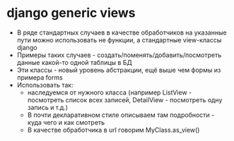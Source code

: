 # django generic views

* В ряде стандартных случаев в качестве обработчиков на указанные пути можно использовать не функции, а стандартные view-классы django
* Примеры таких случаев - создать/поменять/добавить/посмотреть данные какой-то одной таблицы в БД
* Эти классы - новый уровень абстракции, ещё выше чем формы из примера forms
* Использовать так: 
    * наследуемся от нужного класса (например ListView - посмотреть список всех записей, DetailView - посмотреть одну запись и т.д.)
    * В почти декларативном стиле описываем там подробности - куда чего и как смотреть
    * В качестве обработчика в url говорим MyClass.as_view()